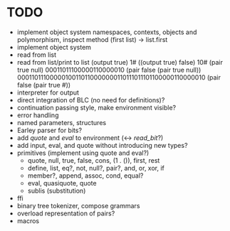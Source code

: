 TODO
====

* implement object system 
  namespaces, contexts, objects and polymorphism, inspect method
  (first list) -> list.first
* implement object system
* read from list
* read from list/print to list
  (output true)
  1#<output>
  ((output true) false)
  10#<output>
  (pair true null)
  00011011100000110000010
  (pair false (pair true null))
  00011011100000100110110000000110111011101100000110000010
  (pair false (pair true #<output>))
* interpreter for output
* direct integration of BLC (no need for definitions)?
* continuation passing style, make environment visible?
* error handling
* named parameters, structures
* Earley parser for bits?
* add *quote* and *eval* to environment (<-> *read\_bit*?)
* add input, eval, and quote without introducing new types?
* primitives (implement using quote and eval?)
    * quote, null, true, false, cons, (1 . ()), first, rest
    * define, list, eq?, not, null?, pair?, and, or, xor, if
    * member?, append, assoc, cond, equal?
    * eval, quasiquote, quote
    * sublis (substitution)
* ffi
* binary tree tokenizer, compose grammars
* overload representation of pairs?
* macros
